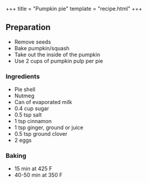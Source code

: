 +++
title = "Pumpkin pie"
template = "recipe.html"
+++

## Preparation

- Remove seeds
- Bake pumpkin/squash
- Take out the inside of the pumpkin
- Use 2 cups of pumpkin pulp per pie


### Ingredients

- Pie shell
- Nutmeg
- Can of evaporated milk
- 0.4 cup sugar
- 0.5 tsp salt
- 1 tsp cinnamon
- 1 tsp ginger, ground or juice
- 0.5 tsp ground clover
- 2 eggs


### Baking

- 15 min at 425 F
- 40-50 min at 350 F
